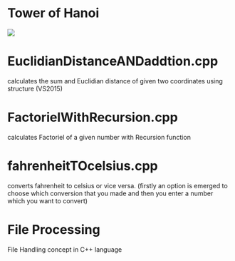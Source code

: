 # Tower of Hanoi

![](http://d2r5da613aq50s.cloudfront.net/wp-content/uploads/421139.image0.jpg)

# EuclidianDistanceANDaddtion.cpp
calculates the sum and Euclidian distance of given two coordinates using structure (VS2015)

# FactorielWithRecursion.cpp
calculates Factoriel of a given number with Recursion function

# fahrenheitTOcelsius.cpp
converts fahrenheit to celsius or vice versa. (firstly an option is emerged to choose which conversion that you made and then you enter a number which you want to convert)

# File Processing
File Handling concept in C++ language
